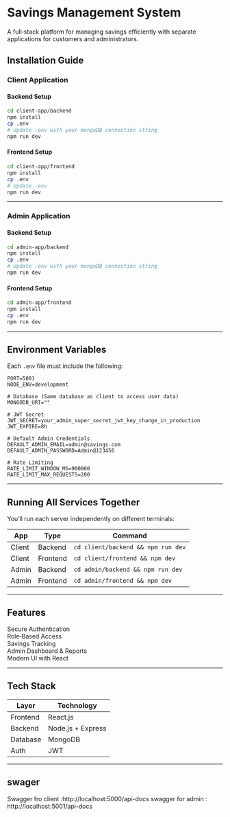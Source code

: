 # Savings Management System 

A full‑stack platform for managing savings efficiently with separate applications for customers and administrators.


##  Installation Guide

###  Client Application

####  Backend Setup
```bash
cd client-app/backend
npm install
cp .env
# Update .env with your mongoDB connection string
npm run dev
```

####  Frontend Setup
```bash
cd client-app/frontend
npm install
cp .env
# Update .env 
npm run dev
```

---

###  Admin Application

####  Backend Setup
```bash
cd admin-app/backend
npm install
cp .env
# Update .env with your mongoDB connection string
npm run dev
```

####  Frontend Setup
```bash
cd admin-app/frontend
npm install
cp .env
npm run dev
```

---

##  Environment Variables

Each `.env` file must include the following:

```
PORT=5001
NODE_ENV=development

# Database (Same database as client to access user data)
MONGODB_URI=""

# JWT Secret
JWT_SECRET=your_admin_super_secret_jwt_key_change_in_production
JWT_EXPIRE=8h

# Default Admin Credentials
DEFAULT_ADMIN_EMAIL=admin@savings.com
DEFAULT_ADMIN_PASSWORD=Admin@123456

# Rate Limiting
RATE_LIMIT_WINDOW_MS=900000
RATE_LIMIT_MAX_REQUESTS=200
```

---

##  Running All Services Together

You’ll run each server independently on different terminals:

| App | Type | Command |
|------|------|---------|
| Client | Backend | `cd client/backend && npm run dev` |
| Client | Frontend | `cd client/frontend && npm dev` |
| Admin | Backend | `cd admin/backend && npm run dev` |
| Admin | Frontend | `cd admin/frontend && npm dev` |

---

## Features

 Secure Authentication  
 Role‑Based Access  
 Savings Tracking  
Admin Dashboard & Reports  
Modern UI with React  

---

## Tech Stack

| Layer | Technology |
|-------|------------|
| Frontend | React.js |
| Backend | Node.js + Express |
| Database | MongoDB |
| Auth | JWT |

---

## swager

Swagger fro client :http://localhost:5000/api-docs
swagger for admin : http://localhost:5001/api-docs

